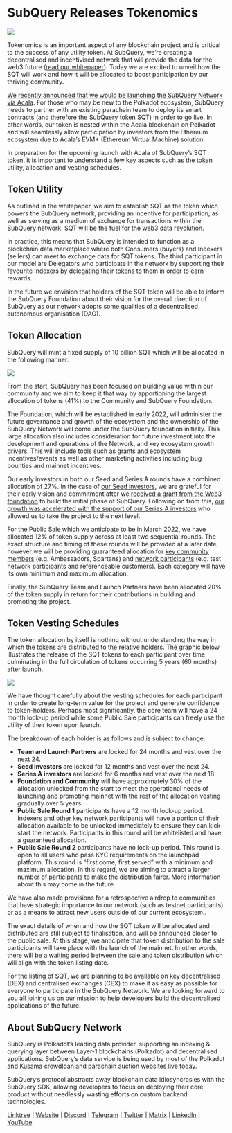 # SubQuery Releases Tokenomics

![](https://miro.medium.com/max/1400/1*e42FM0TsNgOM3VacoctOzQ.png)

Tokenomics is an important aspect of any blockchain project and is critical to the success of any utility token. At SubQuery, we’re creating a decentralised and incentivised network that will provide the data for the web3 future ([read our whitepaper](https://static.subquery.network/whitepaper.pdf)). Today we are excited to unveil how the SQT will work and how it will be allocated to boost participation by our thriving community.

[We recently announced that we would be launching the SubQuery Network via Acala](./20211220-tokenomics.md). For those who may be new to the Polkadot ecosystem, SubQuery needs to partner with an existing parachain team to deploy its smart contracts (and therefore the SubQuery token SQT) in order to go live. In other words, our token is nested within the Acala blockchain on Polkadot and will seamlessly allow participation by investors from the Ethereum ecosystem due to Acala’s EVM+ (Ethereum Virtual Machine) solution.

In preparation for the upcoming launch with Acala of SubQuery’s SQT token, it is important to understand a few key aspects such as the token utility, allocation and vesting schedules.

## Token Utility

As outlined in the whitepaper, we aim to establish SQT as the token which powers the SubQuery network, providing an incentive for participation, as well as serving as a medium of exchange for transactions within the SubQuery network. SQT will be the fuel for the web3 data revolution.

In practice, this means that SubQuery is intended to function as a blockchain data marketplace where both Consumers (buyers) and Indexers (sellers) can meet to exchange data for SQT tokens. The third participant in our model are Delegators who participate in the network by supporting their favourite Indexers by delegating their tokens to them in order to earn rewards.

In the future we envision that holders of the SQT token will be able to inform the SubQuery Foundation about their vision for the overall direction of SubQuery as our network adopts some qualities of a decentralised autonomous organisation (DAO).

## Token Allocation

SubQuery will mint a fixed supply of 10 billion SQT which will be allocated in the following manner.

![](https://miro.medium.com/max/1400/0*eG2TM3J0NZDaT14m)

From the start, SubQuery has been focused on building value within our community and we aim to keep it that way by apportioning the largest allocation of tokens (41%) to the Community and SubQuery Foundation.

The Foundation, which will be established in early 2022, will administer the future governance and growth of the ecosystem and the ownership of the SubQuery Network will come under the SubQuery foundation initially. This large allocation also includes consideration for future investment into the development and operations of the Network, and key ecosystem growth drivers. This will include tools such as grants and ecosystem incentives/events as well as other marketing activities including bug bounties and mainnet incentives.

Our early investors in both our Seed and Series A rounds have a combined allocation of 27%. In the case of [our Seed investors](./20210312-SubQuery-Raises-%241.8M-Seed-Round-for-Future-Expansion.md), we are grateful for their early vision and commitment after we [received a grant from the Web3 foundation](./20210207-SubQuery-Delivers-Its-Open-Source-SDK-Following-a-Web3-Foundation-Grant.md) to build the initial phase of SubQuery. Following on from this, [our growth was accelerated with the support of our Series A investors](./20210908-SubQuery-Announces-US%249-Million-Funding-Round.md) who allowed us to take the project to the next level.

For the Public Sale which we anticipate to be in March 2022, we have allocated 12% of token supply across at least two sequential rounds. The exact structure and timing of these rounds will be provided at a later date, however we will be providing guaranteed allocation for [key community members](./20210713-Introducing-the-SubQuery-Ambassador-Program.md) (e.g. Ambassadors, Spartans) and [network participants](./20211202-indexer-invitation.md) (e.g. test network participants and referenceable customers). Each category will have its own minimum and maximum allocation.

Finally, the SubQuery Team and Launch Partners have been allocated 20% of the token supply in return for their contributions in building and promoting the project.

## Token Vesting Schedules

The token allocation by itself is nothing without understanding the way in which the tokens are distributed to the relative holders. The graphic below illustrates the release of the SQT tokens to each participant over time culminating in the full circulation of tokens occurring 5 years (60 months) after launch.

![](https://miro.medium.com/max/1400/0*mfIBkH4SjFZgGuIq)

We have thought carefully about the vesting schedules for each participant in order to create long-term value for the project and generate confidence to token-holders. Perhaps most significantly, the core team will have a 24 month lock-up period while some Public Sale participants can freely use the utility of their token upon launch.

The breakdown of each holder is as follows and is subject to change:

- **Team and Launch Partners** are locked for 24 months and vest over the next 24.
- **Seed Investors** are locked for 12 months and vest over the next 24.
- **Series A investors** are locked for 6 months and vest over the next 18.
- **Foundation and Community** will have approximately 30% of the allocation unlocked from the start to meet the operational needs of launching and promoting mainnet with the rest of the allocation vesting gradually over 5 years.
- **Public Sale Round 1** participants have a 12 month lock-up period. Indexers and other key network participants will have a portion of their allocation available to be unlocked immediately to ensure they can kick-start the network. Participants in this round will be whitelisted and have a guaranteed allocation.
- **Public Sale Round 2** participants have no lock-up period. This round is open to all users who pass KYC requirements on the launchpad platform. This round is “first come, first served” with a minimum and maximum allocation. In this regard, we are aiming to attract a larger number of participants to make the distribution fairer. More information about this may come in the future

We have also made provisions for a retrospective airdrop to communities that have strategic importance to our network (such as testnet participants) or as a means to attract new users outside of our current ecosystem..

The exact details of when and how the SQT token will be allocated and distributed are still subject to finalisation, and will be announced closer to the public sale. At this stage, we anticipate that token distribution to the sale participants will take place with the launch of the mainnet. In other words, there will be a waiting period between the sale and token distribution which will align with the token listing date.

For the listing of SQT, we are planning to be available on key decentralised (DEX) and centralised exchanges (CEX) to make it as easy as possible for everyone to participate in the SubQuery Network. We are looking forward to you all joining us on our mission to help developers build the decentralised applications of the future.

## About SubQuery Network

SubQuery is Polkadot’s leading data provider, supporting an indexing & querying layer between Layer-1 blockchains (Polkadot) and decentralised applications. SubQuery’s data service is being used by most of the Polkadot and Kusama crowdloan and parachain auction websites live today.

SubQuery’s protocol abstracts away blockchain data idiosyncrasies with the SubQuery SDK, allowing developers to focus on deploying their core product without needlessly wasting efforts on custom backend technologies.

​​​​[Linktree](https://linktr.ee/subquerynetwork) | [Website](https://subquery.network/) | [Discord](https://discord.com/invite/78zg8aBSMG) | [Telegram](https://t.me/subquerynetwork) | [Twitter](https://twitter.com/subquerynetwork) | [Matrix](https://matrix.to/#/#subquery:matrix.org) | [LinkedIn](https://www.linkedin.com/company/subquery) | [YouTube](https://www.youtube.com/channel/UCi1a6NUUjegcLHDFLr7CqLw)
